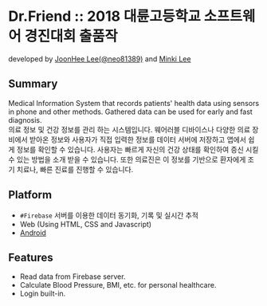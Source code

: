 # Dr.Friend :: 2018 대륜고등학교 소프트웨어 경진대회 출품작

developed by [JoonHee Lee(@neo81389)](https://github.com/neo81389) and [Minki Lee](./)

## Summary
Medical Information System that records patients' health data using sensors in phone and other methods. Gathered data can be used for early and fast diagnosis.<br>
의료 정보 및 건강 정보를 관리 하는 시스템입니다. 웨어러블 디바이스나 다양한 의료 장비에서 받아온 정보와 사용자가 직접 입력한 정보를 데이터 서버에 저장하고 앱에서 쉽게 정보를 확인할 수 있습니다. 사용자는 빠르게 자신의 건강 상태를 확인하여 증신 시킬 수 있는 방법을 소개 받을 수 있습니다. 또한 의료진은 이 정보를 기반으로 환자에게 조기 치료나, 빠른 진료를 진행할 수 있습니다.

## Platform
- `#Firebase` 서버를 이용한 데이터 동기화, 기록 및 실시간 추적
- Web (Using HTML, CSS and Javascript)
- [Android](https://github.com/neo81389/Dr_Friend)

## Features
- Read data from Firebase server.
- Calculate Blood Pressure, BMI, etc. for personal healthcare.
- Login built-in.